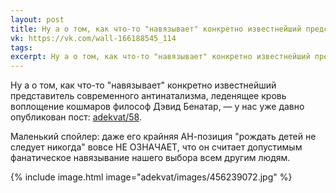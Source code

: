 ```yaml
---
layout: post
title: Ну а о том, как что-то "навязывает" конкретно известнейший представитель современного антинатализма...
vk: https://vk.com/wall-166188545_114
tags: 
excerpt: Ну а о том, как что-то "навязывает" конкретно известнейший представитель современного антинатализма, леденящее кровь воплощение кошмаров философ Дэвид Бенатар, — у нас уже давно опубликован пост...
---
```

Ну а о том, как что-то "навязывает" конкретно известнейший представитель современного антинатализма, леденящее кровь воплощение кошмаров философ Дэвид Бенатар, — у нас уже давно опубликован пост: [adekvat/58](../adekvat/58.html).

Маленький спойлер: даже его крайняя АН-позиция "рождать детей не следует никогда" вовсе НЕ ОЗНАЧАЕТ, что он считает допустимым фанатическое навязывание нашего выбора всем другим людям.

{% include image.html image="adekvat/images/456239072.jpg" %}